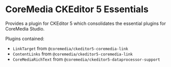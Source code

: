 CoreMedia CKEditor 5 Essentials
================================================================================

Provides a plugin for CKEditor 5 which consolidates the essential plugins for
CoreMedia Studio.

Plugins contained:

* `LinkTarget` from `@coremedia/ckeditor5-coremedia-link` 
* `ContentLinks` from `@coremedia/ckeditor5-coremedia-link`
* `CoreMediaRichText` from `@coremedia/ckeditor5-dataprocessor-support`
